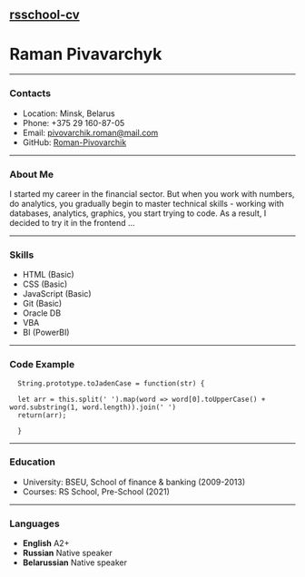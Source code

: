 ## [**rsschool-cv**](https://roman-pivovarchik.github.io/rsschool-cv/)

# **Raman Pivavarchyk**

---

### **Contacts**

- Location: Minsk, Belarus
- Phone: +375 29 160-87-05
- Email: pivovarchik.roman@mail.com
- GitHub: [Roman-Pivovarchik](https://github.com/Roman-Pivovarchik)

---

### **About Me**

I started my career in the financial sector. But when you work with numbers, do analytics, you gradually begin to master technical skills - working with databases, analytics, graphics, you start trying to code. As a result, I decided to try it in the frontend ...

---

### **Skills**

- HTML (Basic)
- CSS (Basic)
- JavaScript (Basic)
- Git (Basic)
- Oracle DB
- VBA
- BI (PowerBI)

---

### **Code Example**

```
  String.prototype.toJadenCase = function(str) {

  let arr = this.split(' ').map(word => word[0].toUpperCase() + word.substring(1, word.length)).join(' ')
  return(arr);

  }

```

---

### **Education**

- University: BSEU, School of finance & banking (2009-2013)
- Courses: RS School, Pre-School (2021)

---

### **Languages**

- **English** A2+
- **Russian** Native speaker
- **Belarussian** Native speaker